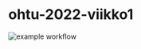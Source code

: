 # ohtu-2022-viikko1

![example workflow](https://github.com/ylireetta/ohtu-2022-viikko1/actions/workflows/OHTU_autobuild_with_gradle.yml/badge.svg)
